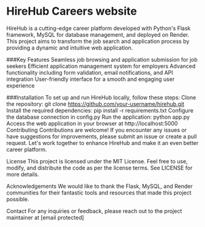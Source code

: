 # HireHub Careers website
HireHub is a cutting-edge career platform developed with Python's Flask framework, MySQL for database management, and deployed on Render. This project aims to transform the job search and application process by providing a dynamic and intuitive web application.

###Key Features
Seamless job browsing and application submission for job seekers
Efficient application management system for employers
Advanced functionality including form validation, email notifications, and API integration
User-friendly interface for a smooth and engaging user experience

###Installation
To set up and run HireHub locally, follow these steps:
Clone the repository: git clone https://github.com/your-username/hirehub.git
Install the required dependencies: pip install -r requirements.txt
Configure the database connection in config.py
Run the application: python app.py
Access the web application in your browser at http://localhost:5000
Contributing
Contributions are welcome! If you encounter any issues or have suggestions for improvements, please submit an issue or create a pull request. Let's work together to enhance HireHub and make it an even better career platform.

License
This project is licensed under the MIT License. Feel free to use, modify, and distribute the code as per the license terms. See LICENSE for more details.

Acknowledgements
We would like to thank the Flask, MySQL, and Render communities for their fantastic tools and resources that made this project possible.

Contact
For any inquiries or feedback, please reach out to the project maintainer at [email protected]
